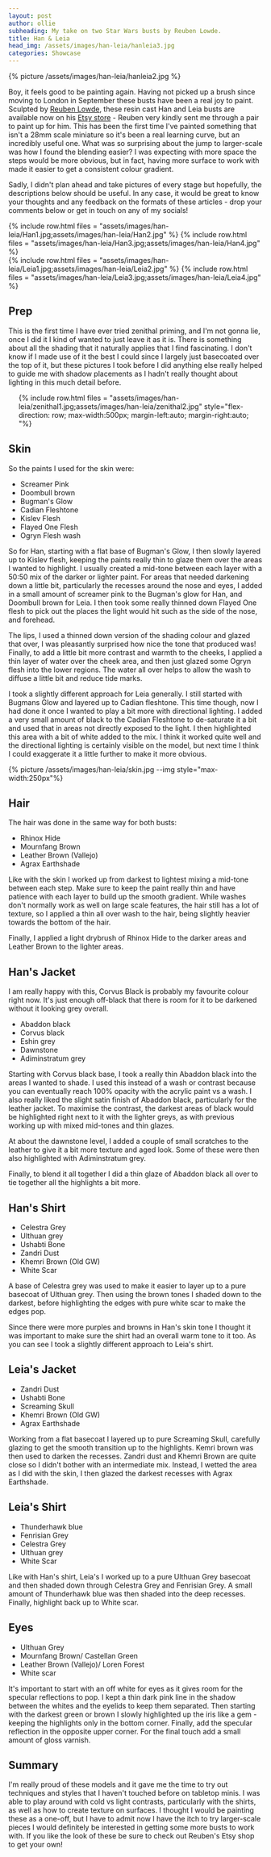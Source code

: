 ```yaml
---
layout: post
author: ollie
subheading: My take on two Star Wars busts by Reuben Lowde.
title: Han & Leia
head_img: /assets/images/han-leia/hanleia3.jpg
categories: Showcase
---
```


{% picture /assets/images/han-leia/hanleia2.jpg %}

Boy, it feels good to be painting again. Having not picked up a brush since moving to London in September these busts have been a real joy to paint. Sculpted by [Reuben Lowde](https://www.instagram.com/reubenlowde/), these resin cast Han and Leia busts are available now on his [Etsy store](https://www.etsy.com/uk/shop/ReubenLowdeArt?ref=ss_profilei) - Reuben very kindly sent me through a pair to paint up for him. This has been the first time I've painted something that isn't a 28mm scale miniature so it's been a real learning curve, but an incredibly useful one. What was so surprising about the jump to larger-scale was how I found the blending easier? I was expecting with more space the steps would be more obvious, but in fact, having more surface to work with made it easier to get a consistent colour gradient.
<!--more-->

Sadly, I didn't plan ahead and take pictures of every stage but hopefully, the descriptions below should be useful. In any case, it would be great to know your thoughts and any feedback on the formats of these articles - drop your comments below or get in touch on any of my socials!

<div class="row-images">
{% include row.html files = "assets/images/han-leia/Han1.jpg;assets/images/han-leia/Han2.jpg" %}
{% include row.html files = "assets/images/han-leia/Han3.jpg;assets/images/han-leia/Han4.jpg" %}
</div>

<div class="row-images">
{% include row.html files = "assets/images/han-leia/Leia1.jpg;assets/images/han-leia/Leia2.jpg" %}
{% include row.html files = "assets/images/han-leia/Leia3.jpg;assets/images/han-leia/Leia4.jpg" %}
</div>

## Prep
This is the first time I have ever tried zenithal priming, and I'm not gonna lie, once I did it I kind of wanted to just leave it as it is. There is something about all the shading that it naturally applies that I find fascinating. I don't know if I made use of it the best I could since I largely just basecoated over the top of it, but these pictures I took before I did anything else really helped to guide me with shadow placements as I hadn't really thought about lighting in this much detail before.

<div style="padding:0 calc(5% - 5px);">
{% include row.html files = "assets/images/han-leia/zenithal1.jpg;assets/images/han-leia/zenithal2.jpg" style="flex-direction: row; max-width:500px; margin-left:auto; margin-right:auto; "%}
</div>

## Skin
So the paints I used for the skin were:
- Screamer Pink
- Doombull brown
- Bugman's Glow
- Cadian Fleshtone
- Kislev Flesh
- Flayed One Flesh
- Ogryn Flesh wash

So for Han, starting with a flat base of Bugman's Glow, I then slowly layered up to Kislev flesh, keeping the paints really thin to glaze them over the areas I wanted to highlight. I usually created a mid-tone between each layer with a 50:50 mix of the darker or lighter paint. For areas that needed darkening down a little bit, particularly the recesses around the nose and eyes, I added in a small amount of screamer pink to the Bugman's glow for Han, and Doombull brown for Leia. I then took some really thinned down Flayed One flesh to pick out the places the light would hit such as the side of the nose, and forehead.

The lips, I used a thinned down version of the shading colour and glazed that over, I was pleasantly surprised how nice the tone that produced was! Finally, to add a little bit more contrast and warmth to the cheeks, I applied a thin layer of water over the cheek area, and then just glazed some Ogryn flesh into the lower regions. The water all over helps to allow the wash to diffuse a little bit and reduce tide marks.

I took a slightly different approach for Leia generally. I still started with Bugmans Glow and layered up to Cadian fleshtone. This time though, now I had done it once I wanted to play a bit more with directional lighting. I added a very small amount of black to the Cadian Fleshtone to de-saturate it a bit and used that in areas not directly exposed to the light. I then highlighted this area with a bit of white added to the mix. I think it worked quite well and the directional lighting is certainly visible on the model, but next time I think I could exaggerate it a little further to make it more obvious.

{% picture /assets/images/han-leia/skin.jpg --img style="max-width:250px"%}

## Hair
The hair was done in the same way for both busts:
- Rhinox Hide
- Mournfang Brown
- Leather Brown (Vallejo)
- Agrax Earthshade

Like with the skin I worked up from darkest to lightest mixing a mid-tone between each step. Make sure to keep the paint really thin and have patience with each layer to build up the smooth gradient. While washes don't normally work as well on large scale features, the hair still has a lot of texture, so I applied a thin all over wash to the hair, being slightly heavier towards the bottom of the hair.

Finally, I applied a light drybrush of Rhinox Hide to the darker areas and Leather Brown to the lighter areas.

## Han's Jacket
I am really happy with this, Corvus Black is probably my favourite colour right now. It's just enough off-black that there is room for it to be darkened without it looking grey overall.
- Abaddon black
- Corvus black
- Eshin grey
- Dawnstone
- Adiminstratum grey

Starting with Corvus black base, I took a really thin Abaddon black into the areas I wanted to shade. I used this instead of a wash or contrast because you can eventually reach 100% opacity with the acrylic paint vs a wash. I also really liked the slight satin finish of Abaddon black, particularly for the leather jacket. To maximise the contrast, the darkest areas of black would be highlighted right next to it with the lighter greys, as with previous working up with mixed mid-tones and thin glazes.

At about the dawnstone level, I added a couple of small scratches to the leather to give it a bit more texture and aged look. Some of these were then also highlighted with Adiminstratum grey.

Finally, to blend it all together I did a thin glaze of Abaddon black all over to tie together all the highlights a bit more.

## Han's Shirt
- Celestra Grey
- Ulthuan grey
- Ushabti Bone
- Zandri Dust
- Khemri Brown (Old GW)
- White Scar

A base of Celestra grey was used to make it easier to layer up to a pure basecoat of Ulthuan grey. Then using the brown tones I shaded down to the darkest, before highlighting the edges with pure white scar to make the edges pop.

Since there were more purples and browns in Han's skin tone I thought it was important to make sure the shirt had an overall warm tone to it too. As you can see I took a slightly different approach to Leia's shirt.

## Leia's Jacket
- Zandri Dust
- Ushabti Bone
- Screaming Skull
- Khemri Brown (Old GW)
- Agrax Earthshade

Working from a flat basecoat I layered up to pure Screaming Skull, carefully glazing to get the smooth transition up to the highlights. Kemri brown was then used to darken the recesses. Zandri dust and Khemri Brown are quite close so I didn't bother with an intermediate mix. Instead, I wetted the area as I did with the skin, I then glazed the darkest recesses with Agrax Earthshade.

## Leia's Shirt
- Thunderhawk blue
- Fenrisian Grey
- Celestra Grey
- Ulthuan grey
- White Scar

Like with Han's shirt, Leia's I worked up to a pure Ulthuan Grey basecoat and then shaded down through Celestra Grey and Fenrisian Grey. A small amount of Thunderhawk blue was then shaded into the deep recesses. Finally, highlight back up to White scar.

## Eyes
- Ulthuan Grey
- Mournfang Brown/ Castellan Green
- Leather Brown (Vallejo)/ Loren Forest
- White scar

It's important to start with an off white for eyes as it gives room for the specular reflections to pop. I kept a thin dark pink line in the shadow between the whites and the eyelids to keep them separated. Then starting with the darkest green or brown I slowly highlighted up the iris like a gem - keeping the highlights only in the bottom corner. Finally, add the specular reflection in the opposite upper corner. For the final touch add a small amount of gloss varnish.

## Summary
I'm really proud of these models and it gave me the time to try out techniques and styles that I haven't touched before on tabletop minis. I was able to play around with cold vs light contrasts, particularly with the shirts, as well as how to create texture on surfaces. I thought I would be painting these as a one-off, but I have to admit now I have the itch to try larger-scale pieces I would definitely be interested in getting some more busts to work with. If you like the look of these be sure to check out Reuben's Etsy shop to get your own!
